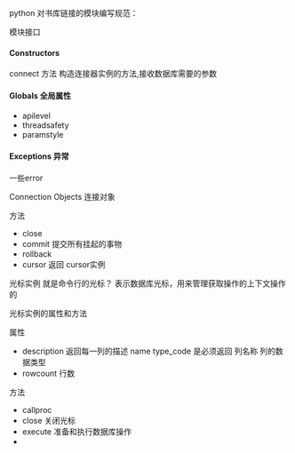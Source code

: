 python 对书库链接的模块编写规范：

模块接口

#### Constructors

connect 方法 构造连接器实例的方法,接收数据库需要的参数

#### Globals 全局属性

* apilevel
* threadsafety
* paramstyle

#### Exceptions 异常

一些error

Connection Objects 连接对象

方法

* close
* commit 提交所有挂起的事物
* rollback
* cursor 返回 cursor实例

光标实例 就是命令行的光标？
表示数据库光标，用来管理获取操作的上下文操作的

光标实例的属性和方法

属性

* description 返回每一列的描述 name type_code 是必须返回 列名称 列的数据类型
* rowcount 行数

方法

* callproc
* close 关闭光标
* execute 准备和执行数据库操作
*





